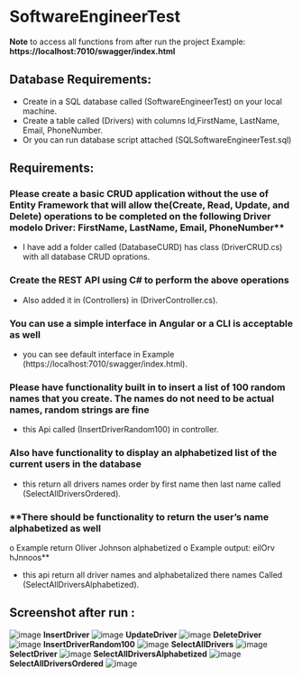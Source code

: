# SoftwareEngineerTest

**Note** to access all functions from after run the project
        Example: **https://localhost:7010/swagger/index.html**

## Database Requirements:
  - Create in a SQL database called (SoftwareEngineerTest) on your local machine.
  - Create a table called (Drivers) with columns Id,FirstName, LastName, Email, PhoneNumber.
  - Or you can run database script attached (SQLSoftwareEngineerTest.sql)

## Requirements:
### Please create a basic CRUD application without the use of Entity Framework that will allow the(Create, Read, Update, and Delete) operations to be completed on the following Driver modelo Driver: FirstName, LastName, Email, PhoneNumber**
- I have add a folder called (DatabaseCURD) has class (DriverCRUD.cs) with all database CRUD oprations.
### Create the REST API using C# to perform the above operations
- Also added it in (Controllers) in (DriverController.cs).
### You can use a simple interface in Angular or a CLI is acceptable as well
- you can see default interface in Example (https://localhost:7010/swagger/index.html).
### **Please have functionality built in to insert a list of 100 random names that you create. The names do not need to be actual names, random strings are fine**
- this Api called (InsertDriverRandom100) in controller.
### **Also have functionality to display an alphabetized list of the current users in the database**
- this return all drivers names order by first name then last name called (SelectAllDriversOrdered).
### **There should be functionality to return the user’s name alphabetized as well
o Example return Oliver Johnson alphabetized
o Example output: eilOrv hJnnoos**
- this api return all driver names and alphabetalized there names Called (SelectAllDriversAlphabetized).

## Screenshot after run :
![image](https://user-images.githubusercontent.com/108579670/236068560-d395e5c8-7d9b-4033-b34b-994c1871a105.png)
**InsertDriver**
![image](https://user-images.githubusercontent.com/108579670/236068782-774c659e-8f35-46aa-aeea-f7241ba16294.png)
**UpdateDriver**
![image](https://user-images.githubusercontent.com/108579670/236070771-f2e29524-9cac-4396-8c0a-20e6fbffb880.png)
**DeleteDriver**
![image](https://user-images.githubusercontent.com/108579670/236071037-e1dc490b-f780-40cb-8e59-861bbec5eb99.png)
**InsertDriverRandom100**
![image](https://user-images.githubusercontent.com/108579670/236071263-c0e677f4-ba44-4a5d-8349-fb69247380cb.png)
**SelectAllDrivers**
![image](https://user-images.githubusercontent.com/108579670/236071418-f6fd166f-b5bc-4514-9578-e8b8cc51d674.png)
**SelectDriver**
![image](https://user-images.githubusercontent.com/108579670/236071614-e0e37fc8-52e8-4651-b044-28a90a091acf.png)
**SelectAllDriversAlphabetized**
![image](https://user-images.githubusercontent.com/108579670/236071778-9a9ee360-60ab-440f-aa73-7d402620bdd9.png)
**SelectAllDriversOrdered**
![image](https://user-images.githubusercontent.com/108579670/236071903-cf670cfc-3547-4be7-870a-445bb28928a1.png)






